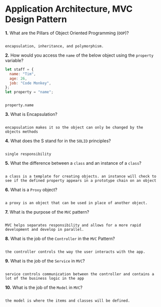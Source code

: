 # Application Architecture, MVC Design Pattern

**1.** What are the Pillars of Object Oriented Programming (`OOP`)?

<!-- enter you answer in the space below -->

```

encapsulation, inheritance, and polymorphism.

```

**2.** How would you access the `name` of the below object using the `property` variable?

```js
let staff = {
  name: "Tim",
  age: 26,
  job: "Code Monkey",
};
let property = "name";
```

<!-- enter you answer in the space below -->

```

property.name

```

**3.** What is Encapsulation?

<!-- enter you answer in the space below -->

```

encapsulation makes it so the object can only be changed by the objects methods

```

**4.** What does the S stand for in the `SOLID` principles?

<!-- enter you answer in the space below -->

```

single responsibility

```

**5.** What the difference between a `class` and an instance of a `class`?

<!-- enter you answer in the space below -->

```

a class is a template for creating objects. an instance will check to see if the defined property appears in a prototype chain on an object

```

**6.** What is a `Proxy` object?

<!-- enter you answer in the space below -->

```

a proxy is an object that can be used in place of another object.

```

**7.** What is the purpose of the `MVC` pattern?

<!-- enter you answer in the space below -->

```

MVC helps separates responsibility and allows for a more rapid development and develop in parallel.

```

**8.** What is the job of the `Controller` in the `MVC` Pattern?

<!-- enter you answer in the space below -->

```

the controller controls the way the user interacts with the app.

```

**9.** What is the job of the `Service` in `MVC`?

<!-- enter you answer in the space below -->

```

service controls communication between the controller and contains a lot of the business logic in the app

```

**10.** What is the job of the `Model` in `MVC`?

<!-- enter you answer in the space below -->

```

the model is where the items and classes will be defined.
```

